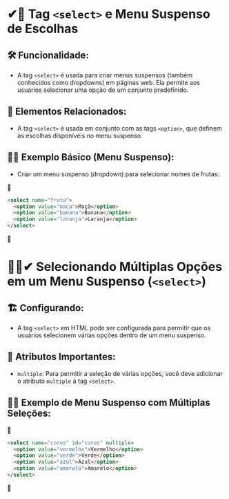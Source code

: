 # ✔📝 Tag `<select>` e Menu Suspenso de Escolhas

## 🛠 **Funcionalidade:**

- A tag `<select>` é usada para criar menus suspensos (também conhecidos como dropdowns) em páginas web. Ela permite aos usuários selecionar uma opção de um conjunto predefinido.

## 🔌 **Elementos Relacionados:**

- A tag `<select>` é usada em conjunto com as tags `<option>`, que definem as escolhas disponíveis no menu suspenso.

## 👩‍🏫 **Exemplo Básico (Menu Suspenso):**

- Criar um menu suspenso (dropdown) para selecionar nomes de frutas:

📌

```html
<select name="fruta">
  <option value="maca">Maçã</option>
  <option value="banana">Banana</option>
  <option value="laranja">Laranja</option>
</select>
```
📌

# 👯‍♂️✔ Selecionando Múltiplas Opções em um Menu Suspenso (`<select>`)

## 🏗 **Configurando:**

- A tag `<select>` em HTML pode ser configurada para permitir que os usuários selecionem várias opções dentro de um menu suspenso.

## 🧩 **Atributos Importantes:**

- `multiple`: Para permitir a seleção de várias opções, você deve adicionar o atributo `multiple` à tag `<select>`.

## 👩‍🏫 **Exemplo de Menu Suspenso com Múltiplas Seleções:**

📌

```html
<select name="cores" id="cores" multiple>
  <option value="vermelho">Vermelho</option>
  <option value="verde">Verde</option>
  <option value="azul">Azul</option>
  <option value="amarelo">Amarelo</option>
</select>
```

📌
